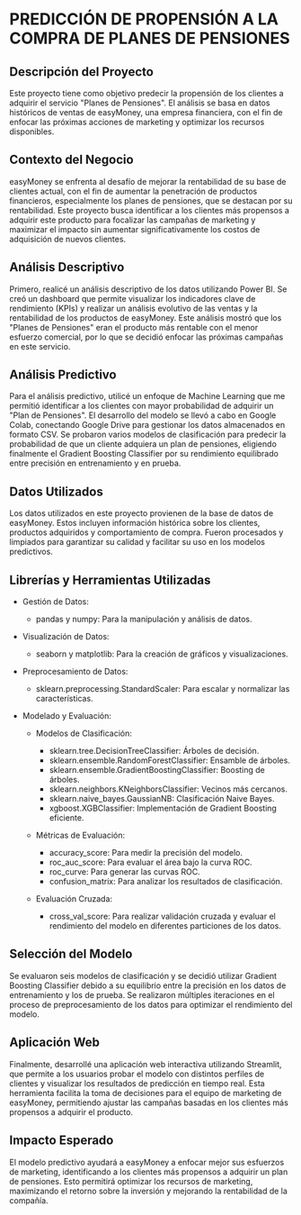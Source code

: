 
PREDICCIÓN DE PROPENSIÓN A LA COMPRA DE PLANES DE PENSIONES
===========================================================

Descripción del Proyecto
-----------------------------------
Este proyecto tiene como objetivo predecir la propensión de los clientes a adquirir el servicio "Planes de Pensiones". El análisis se basa en datos históricos de ventas de easyMoney, una empresa financiera, con el fin de enfocar las próximas acciones de marketing y optimizar los recursos disponibles.

Contexto del Negocio
-----------------------------------
easyMoney se enfrenta al desafío de mejorar la rentabilidad de su base de clientes actual, con el fin de aumentar la penetración de productos financieros, especialmente los planes de pensiones, que se destacan por su rentabilidad. Este proyecto busca identificar a los clientes más propensos a adquirir este producto para focalizar las campañas de marketing y maximizar el impacto sin aumentar significativamente los costos de adquisición de nuevos clientes.

Análisis Descriptivo
-----------------------------------
Primero, realicé un análisis descriptivo de los datos utilizando Power BI. Se creó un dashboard que permite visualizar los indicadores clave de rendimiento (KPIs) y realizar un análisis evolutivo de las ventas y la rentabilidad de los productos de easyMoney. Este análisis mostró que los "Planes de Pensiones" eran el producto más rentable con el menor esfuerzo comercial, por lo que se decidió enfocar las próximas campañas en este servicio.

Análisis Predictivo
-----------------------------------
Para el análisis predictivo, utilicé un enfoque de Machine Learning que me permitió identificar a los clientes con mayor probabilidad de adquirir un "Plan de Pensiones". El desarrollo del modelo se llevó a cabo en Google Colab, conectando Google Drive para gestionar los datos almacenados en formato CSV.
Se probaron varios modelos de clasificación para predecir la probabilidad de que un cliente adquiera un plan de pensiones, eligiendo finalmente el Gradient Boosting Classifier por su rendimiento equilibrado entre precisión en entrenamiento y en prueba.

Datos Utilizados
-----------------------------------
Los datos utilizados en este proyecto provienen de la base de datos de easyMoney. Estos incluyen información histórica sobre los clientes, productos adquiridos y comportamiento de compra. Fueron procesados y limpiados para garantizar su calidad y facilitar su uso en los modelos predictivos.

Librerías y Herramientas Utilizadas
-----------------------------------
- Gestión de Datos:
  * pandas y numpy: Para la manipulación y análisis de datos.
  
- Visualización de Datos:
  * seaborn y matplotlib: Para la creación de gráficos y visualizaciones.

- Preprocesamiento de Datos:
  * sklearn.preprocessing.StandardScaler: Para escalar y normalizar las características.

- Modelado y Evaluación:
  * Modelos de Clasificación:
    - sklearn.tree.DecisionTreeClassifier: Árboles de decisión.
    - sklearn.ensemble.RandomForestClassifier: Ensamble de árboles.
    - sklearn.ensemble.GradientBoostingClassifier: Boosting de árboles.
    - sklearn.neighbors.KNeighborsClassifier: Vecinos más cercanos.
    - sklearn.naive_bayes.GaussianNB: Clasificación Naive Bayes.
    - xgboost.XGBClassifier: Implementación de Gradient Boosting eficiente.
    
  * Métricas de Evaluación:
    - accuracy_score: Para medir la precisión del modelo.
    - roc_auc_score: Para evaluar el área bajo la curva ROC.
    - roc_curve: Para generar las curvas ROC.
    - confusion_matrix: Para analizar los resultados de clasificación.

  * Evaluación Cruzada:
    - cross_val_score: Para realizar validación cruzada y evaluar el rendimiento del modelo en diferentes particiones de los datos.
   
Selección del Modelo
-----------------------------------
Se evaluaron seis modelos de clasificación y se decidió utilizar Gradient Boosting Classifier debido a su equilibrio entre la precisión en los datos de entrenamiento y los de prueba. Se realizaron múltiples iteraciones en el proceso de preprocesamiento de los datos para optimizar el rendimiento del modelo.

Aplicación Web
-----------------------------------
Finalmente, desarrollé una aplicación web interactiva utilizando Streamlit, que permite a los usuarios probar el modelo con distintos perfiles de clientes y visualizar los resultados de predicción en tiempo real. Esta herramienta facilita la toma de decisiones para el equipo de marketing de easyMoney, permitiendo ajustar las campañas basadas en los clientes más propensos a adquirir el producto.

Impacto Esperado
-----------------------------------
El modelo predictivo ayudará a easyMoney a enfocar mejor sus esfuerzos de marketing, identificando a los clientes más propensos a adquirir un plan de pensiones. Esto permitirá optimizar los recursos de marketing, maximizando el retorno sobre la inversión y mejorando la rentabilidad de la compañía.
